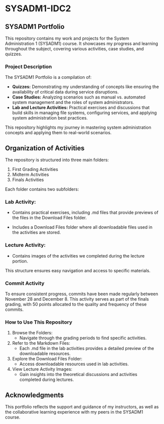 # SYSADM1-IDC2

## SYSADM1 Portfolio 

This repository contains my work and projects for the System Administration 1 (SYSADM1) course. It showcases my progress and learning throughout the subject, covering various activities, case studies, and quizzes.

### Project Description 

The SYSADM1 Portfolio is a compilation of:

- **Quizzes:** Demonstrating my understanding of concepts like ensuring the availability of critical data during service disruptions.
- **Case Studies:** Analyzing scenarios such as manual vs. automated system management and the roles of system administrators.
- **Lab and Lecture Activities:** Practical exercises and discussions that build skills in managing file systems, configuring services, and applying system administration best practices.

This repository highlights my journey in mastering system administration concepts and applying them to real-world scenarios.

## Organization of Activities

The repository is structured into three main folders:

1. First Grading Activities
2. Midterm Activities
3. Finals Activities

Each folder contains two subfolders:

### Lab Activity:

- Contains practical exercises, including .md files that provide previews of the files in the Download Files folder.
  
- Includes a Download Files folder where all downloadable files used in the activities are stored.
  
### Lecture Activity:

- Contains images of the activities we completed during the lecture portion.
  
This structure ensures easy navigation and access to specific materials.

### Commit Activity
To ensure consistent progress, commits have been made regularly between November 28 and December 8. This activity serves as part of the finals grading, with 50 points allocated to the quality and frequency of these commits.

### How to Use This Repository

1. Browse the Folders:
     - Navigate through the grading periods to find specific activities.
2. Refer to the Markdown Files:
     - Each .md file in the lab activities provides a detailed preview of the downloadable resources.
3. Explore the Download Files Folder:
     - Access downloadable resources used in lab activities.
4. View Lecture Activity Images:
     - Gain insights into the theoretical discussions and activities completed during lectures.
  
## Acknowledgments
This portfolio reflects the support and guidance of my instructors, as well as the collaborative learning experience with my peers in the SYSADM1 course.
